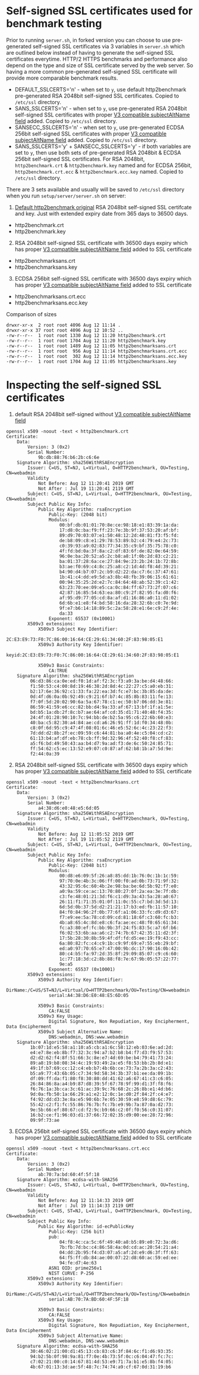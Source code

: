 # Self-signed SSL certificates used for benchmark testing

Prior to running `server.sh`, in forked version you can choose to use pre-generated self-signed SSL certificates via 3 variables in `server.sh` which are outlined below instead of having to generate the self-signed SSL certificates everytime. HTTP/2 HTTPS benchmarks and performance also depend on the type and size of SSL certificate served by the web server. So having a more common pre-generated self-signed SSL certificate will provide more comparable benchmark results.

* DEFAULT_SSLCERTS='n' - when set to `y`, use default http2benchmark pre-generated RSA 2048bit self-signed SSL certificates. Copied to `/etc/ssl` directory.
* SANS_SSLCERTS='n' - when set to `y`, use pre-generated RSA 2048bit self-signed SSL certificates with proper [V3 compatible subjectAltName field](http://wiki.cacert.org/FAQ/subjectAltName) added. Copied to `/etc/ssl` directory.
* SANSECC_SSLCERTS='n' - when set to `y`, use pre-generated ECDSA 256bit self-signed SSL certificates with proper [V3 compatible subjectAltName field](http://wiki.cacert.org/FAQ/subjectAltName) added. Copied to `/etc/ssl` directory.
*  SANS_SSLCERTS='y' + SANSECC_SSLCERTS='y' - if both variables are set to `y`, then use both sets of pre-generated RSA 2048bit & ECDSA 256bit self-signed SSL certificates. For RSA 2048bit,` http2benchmark.crt` & `http2benchmark.key` named and for ECDSA 256bit, `http2benchmark.crt.ecc` & `http2benchmark.ecc.key` named. Copied to `/etc/ssl` directory.

There are 3 sets available and usually will be saved to `/etc/ssl` directory when you run `setup/server/server.sh` on server:

1. [Default http2benchmark original](https://github.com/http2benchmark/http2benchmark) RSA 2048bit self-signed SSL certifcate and key. Just with extended expiry date from 365 days to 36500 days.

* http2benchmark.crt
* http2benchmark.key

2. RSA 2048bit self-signed SSL certificate with 36500 days expiry which has proper [V3 compatible subjectAltName field](http://wiki.cacert.org/FAQ/subjectAltName) added to SSL certificate

* http2benchmarksans.crt
* http2benchmarksans.key

3. ECDSA 256bit self-signed SSL certificate with 36500 days expiry which has proper [V3 compatible subjectAltName field](http://wiki.cacert.org/FAQ/subjectAltName) added to SSL certificate

* http2benchmarksans.crt.ecc
* http2benchmarksans.ecc.key

Comparison of sizes

```
drwxr-xr-x  2 root root 4096 Aug 12 11:14 .
drwxr-xr-x 37 root root 4096 Aug 12 10:52 ..
-rw-r--r--  1 root root 1330 Aug 12 11:20 http2benchmark.crt
-rw-r--r--  1 root root 1704 Aug 12 11:20 http2benchmark.key
-rw-r--r--  1 root root 1489 Aug 12 11:05 http2benchmarksans.crt
-rw-r--r--  1 root root  956 Aug 12 11:14 http2benchmarksans.crt.ecc
-rw-r--r--  1 root root  302 Aug 12 11:14 http2benchmarksans.ecc.key
-rw-r--r--  1 root root 1704 Aug 12 11:05 http2benchmarksans.key
```

# Inspecting the self-signed SSL certificates

1. default RSA 2048bit self-signed without [V3 compatible subjectAltName field](http://wiki.cacert.org/FAQ/subjectAltName)

```
openssl x509 -noout -text < http2benchmark.crt                                                    
Certificate:
    Data:
        Version: 3 (0x2)
        Serial Number:
            9b:db:88:76:b6:2b:c6:6e
    Signature Algorithm: sha256WithRSAEncryption
        Issuer: C=US, ST=NJ, L=Virtual, O=HTTP2benchmark, OU=Testing, CN=webadmin
        Validity
            Not Before: Aug 12 11:20:41 2019 GMT
            Not After : Jul 19 11:20:41 2119 GMT
        Subject: C=US, ST=NJ, L=Virtual, O=HTTP2benchmark, OU=Testing, CN=webadmin
        Subject Public Key Info:
            Public Key Algorithm: rsaEncryption
                Public-Key: (2048 bit)
                Modulus:
                    00:bf:db:01:01:70:8e:ce:98:18:e1:83:39:1a:da:
                    17:d8:0c:ba:f9:ff:23:7e:3b:9f:37:53:20:af:bf:
                    89:d9:70:03:07:e1:50:48:12:2d:48:81:f3:f5:fd:
                    de:b8:09:c8:e1:29:78:53:89:b2:c4:79:e4:2c:73:
                    c0:39:93:a9:02:83:77:34:35:c9:bf:35:75:78:c0:
                    4f:fd:bd:0a:3f:8a:c2:df:83:6f:de:82:0e:64:59:
                    96:0e:ba:20:52:a5:2c:b8:a8:1f:0b:2d:83:c2:21:
                    ba:01:37:28:6a:ce:27:84:9e:23:2b:24:1b:72:8b:
                    b3:ae:f0:69:c4:8c:25:a8:c2:1d:4d:f8:4d:39:21:
                    b4:90:d4:b7:07:2c:b9:d2:22:da:c7:6c:37:47:61:
                    1b:41:c4:dd:e9:5d:a3:8b:48:fb:39:06:15:61:61:
                    00:94:35:25:2d:e2:7c:84:64:48:ab:52:39:c1:42:
                    63:23:70:ee:09:e5:ca:0c:84:ff:67:73:2f:07:c6:
                    42:87:16:85:54:63:ea:80:c9:2f:82:95:fa:d0:f6:
                    af:95:d9:77:05:cd:8a:af:d1:16:86:a0:11:d1:02:
                    6d:6b:e1:e8:f4:bd:58:16:da:28:32:6b:c0:7e:9d:
                    9f:e7:b6:14:18:89:5c:2a:58:28:e1:6e:c9:2f:4e:
                    da:33
                Exponent: 65537 (0x10001)
        X509v3 extensions:
            X509v3 Subject Key Identifier: 
                2C:E3:E9:73:F0:7C:86:00:16:64:CE:29:61:34:60:2F:83:98:05:E1
            X509v3 Authority Key Identifier: 
                keyid:2C:E3:E9:73:F0:7C:86:00:16:64:CE:29:61:34:60:2F:83:98:05:E1

            X509v3 Basic Constraints: 
                CA:TRUE
    Signature Algorithm: sha256WithRSAEncryption
         06:d3:86:ca:0e:ed:f0:1d:af:f2:3c:f3:a9:3a:be:d4:48:66:
         f1:50:53:c4:00:8d:19:46:38:2d:8d:4c:22:27:c5:a0:eb:31:
         b2:17:6e:36:92:c1:33:fa:22:ea:3d:fc:e7:bc:3b:85:da:de:
         0d:4f:d6:0a:0b:92:49:c9:21:6f:b7:4c:85:8b:83:11:fe:13:
         f7:0f:5d:20:02:90:6a:5a:67:78:c1:ec:50:b7:06:dd:3e:81:
         86:59:41:59:e6:cc:82:bb:d4:9a:33:af:67:13:bf:1f:a1:5e:
         bd:b5:1a:db:2f:8c:b7:ae:64:af:cd:35:d1:71:40:48:f4:35:
         24:4f:01:28:90:10:7c:94:bb:de:b2:5a:95:c6:22:6b:60:e3:
         40:ba:c5:82:30:a4:84:ae:cd:a6:26:91:ff:1d:f0:34:48:0b:
         c8:0f:6d:95:c9:47:4f:08:01:6c:46:e5:52:6c:4c:23:22:f3:
         7d:dd:d2:8b:2f:ec:09:59:c6:44:81:ba:a0:4e:c5:04:cd:c2:
         61:13:b4:af:df:eb:78:cb:ff:9d:32:96:4f:52:40:f8:cf:83:
         a5:f6:bd:49:50:43:aa:b4:d7:9a:ad:f3:de:6c:50:24:85:71:
         ff:54:62:c5:ec:13:52:e9:07:c0:87:af:62:b8:1b:a7:5d:9e:
         f2:44:0a:39
```

2. RSA 2048bit self-signed SSL certificate with 36500 days expiry which has proper [V3 compatible subjectAltName field](http://wiki.cacert.org/FAQ/subjectAltName) added to SSL certificate

```
openssl x509 -noout -text < http2benchmarksans.crt
Certificate:
    Data:
        Version: 3 (0x2)
        Serial Number:
            a4:38:d6:e0:48:e5:6d:05
    Signature Algorithm: sha256WithRSAEncryption
        Issuer: C=US, ST=NJ, L=Virtual, O=HTTP2benchmark, OU=Testing, CN=webadmin
        Validity
            Not Before: Aug 12 11:05:52 2019 GMT
            Not After : Jul 19 11:05:52 2119 GMT
        Subject: C=US, ST=NJ, L=Virtual, O=HTTP2benchmark, OU=Testing, CN=webadmin
        Subject Public Key Info:
            Public Key Algorithm: rsaEncryption
                Public-Key: (2048 bit)
                Modulus:
                    00:d8:e6:09:5f:26:a8:85:dd:1b:76:0c:1b:1c:59:
                    97:70:0e:4b:3c:06:ff:00:f0:ad:0b:73:71:9f:32:
                    43:32:95:6c:60:4b:2e:98:ba:be:6d:5b:92:f7:e0:
                    a0:9a:59:ce:ac:13:70:80:27:0f:2a:ea:3e:7f:db:
                    c3:fe:48:01:21:3d:f6:c1:d9:3a:43:5a:28:a0:67:
                    26:11:f1:71:35:01:0f:11:0c:55:c7:bd:3d:5d:13:
                    6d:5d:0b:37:5d:d2:21:21:17:b3:ed:fb:11:57:10:
                    84:f0:84:96:2f:0b:77:6f:a1:06:33:fc:d9:d3:67:
                    f7:e9:ee:5a:78:cd:09:cd:81:18:6f:c3:60:fc:b3:
                    4b:a8:65:4c:8d:e8:c6:fa:ae:ec:48:f0:65:61:34:
                    fc:a3:80:ef:fc:bb:9b:3f:24:f5:83:5c:a7:6f:b6:
                    f6:02:53:6b:aa:a6:c2:74:7b:67:42:35:11:d2:3f:
                    17:5b:28:30:8b:59:4f:df:fd:d5:ee:19:f9:43:cc:
                    6a:80:82:fc:c4:c9:1b:c9:9f:69:e7:55:eb:29:bf:
                    ed:a0:97:70:65:e7:47:00:9b:dc:17:90:16:0b:42:
                    80:c4:b5:fa:97:2d:35:8f:29:09:85:07:c9:c6:60:
                    1c:77:18:3d:c2:8b:88:f8:7e:67:9b:05:57:22:77:
                    9e:a5
                Exponent: 65537 (0x10001)
        X509v3 extensions:
            X509v3 Authority Key Identifier: 
                DirName:/C=US/ST=NJ/L=Virtual/O=HTTP2benchmark/OU=Testing/CN=webadmin
                serial:A4:38:D6:E0:48:E5:6D:05

            X509v3 Basic Constraints: 
                CA:FALSE
            X509v3 Key Usage: 
                Digital Signature, Non Repudiation, Key Encipherment, Data Encipherment
            X509v3 Subject Alternative Name: 
                DNS:webadmin, DNS:www.webadmin
    Signature Algorithm: sha256WithRSAEncryption
         1b:07:1d:e5:58:a1:10:a5:cb:a1:6c:58:12:eb:03:6e:ad:2d:
         e4:e7:8e:eb:8b:f7:32:3c:94:a7:b2:b8:b4:f7:d3:f9:57:53:
         d2:d2:62:f4:8f:51:66:3c:8e:e7:4d:69:be:b4:79:41:73:24:
         89:a8:19:b8:08:34:4c:19:93:49:2a:e5:f8:53:bb:2b:8d:e1:
         49:1f:b7:69:cc:12:c4:eb:b7:4b:6b:ce:73:7a:2b:3a:c2:43:
         b5:a9:77:43:6b:05:c7:34:9d:58:34:3b:37:b1:ee:da:09:1b:
         df:09:ff:da:f1:80:f8:30:80:dd:41:62:a6:67:41:c3:c6:05:
         26:84:86:8a:a4:b9:87:d8:39:5f:67:78:9f:99:d1:3f:f8:f6:
         f6:76:1a:3b:ca:3c:61:ac:39:9c:76:68:2c:26:8b:e1:4d:b6:
         9d:0a:fb:50:1a:66:29:a1:e2:12:0c:1e:d0:2f:84:2f:c4:e7:
         f4:92:dd:d3:3e:8a:e5:90:6b:7e:05:30:59:e8:59:d8:6c:79:
         55:42:c2:f1:fc:55:86:76:7b:fc:7b:e9:9b:7a:87:0a:d2:73:
         9e:5b:66:ef:80:67:cd:f2:9c:b9:66:c2:0f:f0:56:c0:31:07:
         16:b2:ce:f1:96:03:d1:37:66:72:02:35:d9:00:ee:28:72:96:
         09:9f:73:ae
```

3. ECDSA 256bit self-signed SSL certificate with 36500 days expiry which has proper [V3 compatible subjectAltName field](http://wiki.cacert.org/FAQ/subjectAltName) added to SSL certificate

```
openssl x509 -noout -text < http2benchmarksans.crt.ecc
Certificate:
    Data:
        Version: 3 (0x2)
        Serial Number:
            ab:70:7a:bd:60:4f:5f:18
    Signature Algorithm: ecdsa-with-SHA256
        Issuer: C=US, ST=NJ, L=Virtual, O=HTTP2benchmark, OU=Testing, CN=webadmin
        Validity
            Not Before: Aug 12 11:14:33 2019 GMT
            Not After : Jul 19 11:14:33 2119 GMT
        Subject: C=US, ST=NJ, L=Virtual, O=HTTP2benchmark, OU=Testing, CN=webadmin
        Subject Public Key Info:
            Public Key Algorithm: id-ecPublicKey
                Public-Key: (256 bit)
                pub: 
                    04:f8:4c:ca:5c:6f:49:40:a8:b5:89:e0:72:3a:d6:
                    7b:fb:7d:bc:c4:86:58:4a:0d:cd:ac:20:54:21:a4:
                    04:dd:2b:95:f4:d3:07:a5:af:2d:e9:d6:3f:ff:63:
                    64:f5:ff:db:84:ae:00:07:22:d8:60:ac:59:ed:ee:
                    94:fe:d7:4e:63
                ASN1 OID: prime256v1
                NIST CURVE: P-256
        X509v3 extensions:
            X509v3 Authority Key Identifier: 
                DirName:/C=US/ST=NJ/L=Virtual/O=HTTP2benchmark/OU=Testing/CN=webadmin
                serial:AB:70:7A:BD:60:4F:5F:18

            X509v3 Basic Constraints: 
                CA:FALSE
            X509v3 Key Usage: 
                Digital Signature, Non Repudiation, Key Encipherment, Data Encipherment
            X509v3 Subject Alternative Name: 
                DNS:webadmin, DNS:www.webadmin
    Signature Algorithm: ecdsa-with-SHA256
         30:46:02:21:00:d1:45:13:cb:83:c6:3f:84:6c:f1:d6:93:35:
         94:b2:5b:0f:98:9a:81:f7:0e:4b:73:5f:0c:c6:04:47:fc:7c:
         c7:02:21:00:c0:14:67:81:4d:53:e9:71:7a:b1:e5:8b:f4:05:
         4b:67:01:13:3d:ae:5f:48:7c:74:74:a9:cf:67:0d:31:19:b6
```